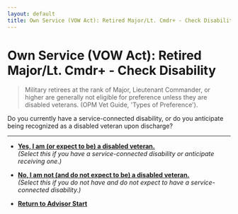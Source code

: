 ```yaml
---
layout: default
title: Own Service (VOW Act): Retired Major/Lt. Cmdr+ - Check Disability
---
```


# Own Service (VOW Act): Retired Major/Lt. Cmdr+ - Check Disability

> Military retirees at the rank of Major, Lieutenant Commander, or higher are generally not eligible for preference unless they are disabled veterans. (OPM Vet Guide, 'Types of Preference').

Do you currently have a service-connected disability, or do you anticipate being recognized as a disabled veteran upon discharge?

---

*   [**Yes, I am (or expect to be) a disabled veteran.**](./ownservice_vow_honorableconditions.md)
    <br>*(Select this if you have a service-connected disability or anticipate receiving one.)*

*   [**No, I am not (and do not expect to be) a disabled veteran.**](./ineligible_vow_retiredmajor_notdisabled.md)
    <br>*(Select this if you do not have and do not expect to have a service-connected disability.)*

*   [**Return to Advisor Start**](./start.md)
